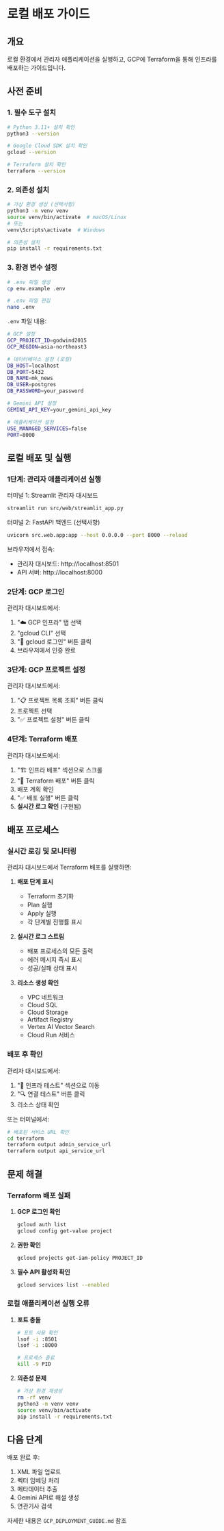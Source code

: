 # 로컬 배포 가이드

## 개요

로컬 환경에서 관리자 애플리케이션을 실행하고, GCP에 Terraform을 통해 인프라를 배포하는 가이드입니다.

## 사전 준비

### 1. 필수 도구 설치

```bash
# Python 3.11+ 설치 확인
python3 --version

# Google Cloud SDK 설치 확인
gcloud --version

# Terraform 설치 확인
terraform --version
```

### 2. 의존성 설치

```bash
# 가상 환경 생성 (선택사항)
python3 -m venv venv
source venv/bin/activate  # macOS/Linux
# 또는
venv\Scripts\activate  # Windows

# 의존성 설치
pip install -r requirements.txt
```

### 3. 환경 변수 설정

```bash
# .env 파일 생성
cp env.example .env

# .env 파일 편집
nano .env
```

`.env` 파일 내용:
```bash
# GCP 설정
GCP_PROJECT_ID=godwind2015
GCP_REGION=asia-northeast3

# 데이터베이스 설정 (로컬)
DB_HOST=localhost
DB_PORT=5432
DB_NAME=mk_news
DB_USER=postgres
DB_PASSWORD=your_password

# Gemini API 설정
GEMINI_API_KEY=your_gemini_api_key

# 애플리케이션 설정
USE_MANAGED_SERVICES=false
PORT=8000
```

## 로컬 배포 및 실행

### 1단계: 관리자 애플리케이션 실행

터미널 1: Streamlit 관리자 대시보드
```bash
streamlit run src/web/streamlit_app.py
```

터미널 2: FastAPI 백엔드 (선택사항)
```bash
uvicorn src.web.app:app --host 0.0.0.0 --port 8000 --reload
```

브라우저에서 접속:
- 관리자 대시보드: http://localhost:8501
- API 서버: http://localhost:8000

### 2단계: GCP 로그인

관리자 대시보드에서:
1. "☁️ GCP 인프라" 탭 선택
2. "gcloud CLI" 선택
3. "🔑 gcloud 로그인" 버튼 클릭
4. 브라우저에서 인증 완료

### 3단계: GCP 프로젝트 설정

관리자 대시보드에서:
1. "📋 프로젝트 목록 조회" 버튼 클릭
2. 프로젝트 선택
3. "✅ 프로젝트 설정" 버튼 클릭

### 4단계: Terraform 배포

관리자 대시보드에서:
1. "🏗️ 인프라 배포" 섹션으로 스크롤
2. "🚀 Terraform 배포" 버튼 클릭
3. 배포 계획 확인
4. "✅ 배포 실행" 버튼 클릭
5. **실시간 로그 확인** (구현됨)

## 배포 프로세스

### 실시간 로깅 및 모니터링

관리자 대시보드에서 Terraform 배포를 실행하면:

1. **배포 단계 표시**
   - Terraform 초기화
   - Plan 실행
   - Apply 실행
   - 각 단계별 진행률 표시

2. **실시간 로그 스트림**
   - 배포 프로세스의 모든 출력
   - 에러 메시지 즉시 표시
   - 성공/실패 상태 표시

3. **리소스 생성 확인**
   - VPC 네트워크
   - Cloud SQL
   - Cloud Storage
   - Artifact Registry
   - Vertex AI Vector Search
   - Cloud Run 서비스

### 배포 후 확인

관리자 대시보드에서:
1. "🧪 인프라 테스트" 섹션으로 이동
2. "🔍 연결 테스트" 버튼 클릭
3. 리소스 상태 확인

또는 터미널에서:
```bash
# 배포된 서비스 URL 확인
cd terraform
terraform output admin_service_url
terraform output api_service_url
```

## 문제 해결

### Terraform 배포 실패

1. **GCP 로그인 확인**
   ```bash
   gcloud auth list
   gcloud config get-value project
   ```

2. **권한 확인**
   ```bash
   gcloud projects get-iam-policy PROJECT_ID
   ```

3. **필수 API 활성화 확인**
   ```bash
   gcloud services list --enabled
   ```

### 로컬 애플리케이션 실행 오류

1. **포트 충돌**
   ```bash
   # 포트 사용 확인
   lsof -i :8501
   lsof -i :8000
   
   # 프로세스 종료
   kill -9 PID
   ```

2. **의존성 문제**
   ```bash
   # 가상 환경 재생성
   rm -rf venv
   python3 -m venv venv
   source venv/bin/activate
   pip install -r requirements.txt
   ```

## 다음 단계

배포 완료 후:
1. XML 파일 업로드
2. 벡터 임베딩 처리
3. 메타데이터 추출
4. Gemini API로 해설 생성
5. 연관기사 검색

자세한 내용은 `GCP_DEPLOYMENT_GUIDE.md` 참조
